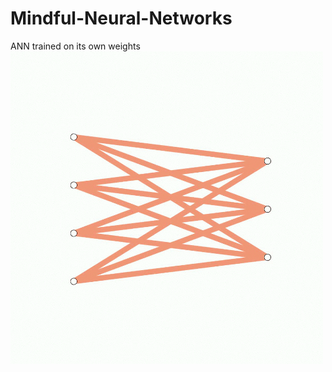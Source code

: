 # Mindful-Neural-Networks
ANN trained on its own weights
 <img src="https://github.com/bhaecker/Mindful-Neural-Networks/blob/master/graphics/plasticity.gif" width="500">
